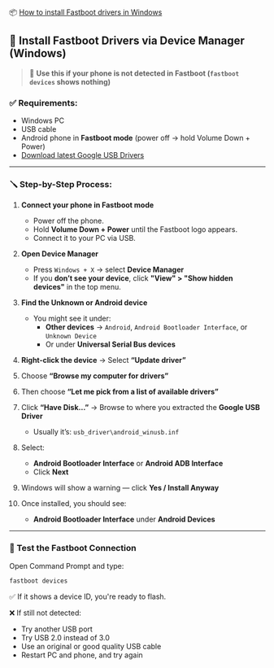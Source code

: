 📦 [How to install Fastboot drivers in Windows](install-fastboot-driver.md)

## 🧰 Install Fastboot Drivers via Device Manager (Windows)

> 📌 **Use this if your phone is not detected in Fastboot (`fastboot devices` shows nothing)**

### ✅ Requirements:
- Windows PC
- USB cable
- Android phone in **Fastboot mode** (power off → hold Volume Down + Power)
- [Download latest Google USB Drivers](https://gofile.io/d/55czhL)

---

### 🪛 Step-by-Step Process:

1. **Connect your phone in Fastboot mode**
   - Power off the phone.
   - Hold **Volume Down + Power** until the Fastboot logo appears.
   - Connect it to your PC via USB.

2. **Open Device Manager**
   - Press `Windows + X` → select **Device Manager**
   - If you **don’t see your device**, click **"View" > "Show hidden devices"** in the top menu.

3. **Find the Unknown or Android device**
   - You might see it under:
     - **Other devices** → `Android`, `Android Bootloader Interface`, or `Unknown Device`
     - Or under **Universal Serial Bus devices**

4. **Right-click the device** → Select **“Update driver”**

5. Choose **“Browse my computer for drivers”**

6. Then choose **“Let me pick from a list of available drivers”**

7. Click **“Have Disk…”** → Browse to where you extracted the **Google USB Driver**
   - Usually it’s: `usb_driver\android_winusb.inf`

8. Select:
   - **Android Bootloader Interface** or **Android ADB Interface**
   - Click **Next**

9. Windows will show a warning — click **Yes / Install Anyway**

10. Once installed, you should see:
    - **Android Bootloader Interface** under **Android Devices**

---

### 🧪 Test the Fastboot Connection

Open Command Prompt and type:

```bash
fastboot devices
```

✅ If it shows a device ID, you're ready to flash.

❌ If still not detected:
- Try another USB port
- Try USB 2.0 instead of 3.0
- Use an original or good quality USB cable
- Restart PC and phone, and try again
